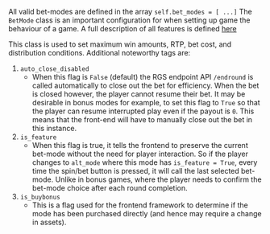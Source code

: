 All valid bet-modes are defined in the array `self.bet_modes = [ ...]` 
The `BetMode` class is an important configuration for when setting up game the behaviour of a game. A full description of all features is defined [here](../../source_section/config_info.md)

This class is used to set maximum win amounts, RTP, bet cost, and distribution conditions. Additional noteworthy tags are:

1. `auto_close_disabled`
    * When this flag is `False` (default) the RGS endpoint API `/endround` is called automatically to close out the bet for efficiency. When the bet is closed however, the player cannot resume their bet. It may be desirable in bonus modes for example, to set this flag to `True` so that the player can resume interrupted play even if the payout is `0`. This means that the front-end will have to manually close out the bet in this instance.
2. `is_feature`
    * When this flag is true, it tells the frontend to preserve the current bet-mode without the need for player interaction. So if the player changes to `alt_mode` where this mode has `is_feature = True`, every time the spin/bet button is pressed, it will call the last selected bet-mode. Unlike in bonus games, where the player needs to confirm the bet-mode choice after each round completion.
3. `is_buybonus`
    * This is a flag used for the frontend framework to determine if the mode has been purchased directly (and hence may require a change in assets).
